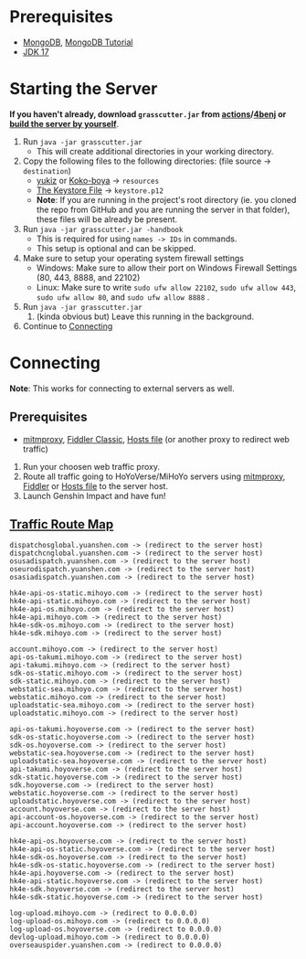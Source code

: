 # Prerequisites
- [MongoDB](https://www.mongodb.com/try/download/community), [MongoDB Tutorial](https://github.com/Grasscutters/Grasscutter/wiki/Resources#mongodb-tutorial)
- [JDK 17](https://www.oracle.com/java/technologies/javase/jdk17-archive-downloads.html)

# Starting the Server
**If you haven't already, download `grasscutter.jar` from [actions](https://github.com/Grasscutters/Grasscutter/actions/workflows/build.yml)/[4benj](https://jenkins.4benj.com/job/Grasscutters/job/Grasscutter/lastSuccessfulBuild/) or [build the server by yourself](https://github.com/Grasscutters/Grasscutter/wiki/Building)**.

1. Run `java -jar grasscutter.jar`
   - This will create additional directories in your working directory.
2. Copy the following files to the following directories: (file source -> `destination`)
   - [yukiz](https://gitlab.com/yukiz/GrasscutterResources/) or [Koko-boya](https://github.com/Koko-boya/Grasscutter_Resources) -> `resources`
   - [The Keystore File](https://github.com/Grasscutters/Grasscutter/blob/main/keystore.p12) -> `keystore.p12`
   - **Note**: If you are running in the project's root directory (ie. you cloned the repo from GitHub and you are running the server in that folder), these files will be already be present.
3. Run `java -jar grasscutter.jar -handbook`
   - This is required for using `names -> IDs` in commands.
   - This setup is optional and can be skipped.
4. Make sure to setup your operating system firewall settings
   - Windows: Make sure to allow their port on Windows Firewall Settings (80, 443, 8888, and 22102)
   - Linux: Make sure to write `sudo ufw allow 22102`, `sudo ufw allow 443`, `sudo ufw allow 80`, and `sudo ufw allow 8888` .
4. Run `java -jar grasscutter.jar`
   1. (kinda obvious but) Leave this running in the background.
5. Continue to [Connecting](#connecting)

# Connecting
**Note**: This works for connecting to external servers as well.

## Prerequisites
- [mitmproxy](https://mitmproxy.org/), [Fiddler Classic](https://telerik-fiddler.s3.amazonaws.com/fiddler/FiddlerSetup.exe), [Hosts file](https://github.com/Grasscutters/Grasscutter/wiki/Resources#hosts-file) (or another proxy to redirect web traffic)

1. Run your choosen web traffic proxy.
2. Route all traffic going to HoYoVerse/MiHoYo servers using [mitmproxy](https://github.com/Grasscutters/Grasscutter#:~:text=mitmdump:), [Fiddler](https://github.com/Grasscutters/Grasscutter#:~:text=Fiddler%20Classic:) or [Hosts file](https://github.com/Grasscutters/Grasscutter/wiki/Resources#hosts-file) to the server host.
3. Launch Genshin Impact and have fun!

## [Traffic Route Map](https://github.com/Grasscutters/Grasscutter/issues/1447)
```
dispatchosglobal.yuanshen.com -> (redirect to the server host)
dispatchcnglobal.yuanshen.com -> (redirect to the server host)
osusadispatch.yuanshen.com -> (redirect to the server host)
oseurodispatch.yuanshen.com -> (redirect to the server host)
osasiadispatch.yuanshen.com -> (redirect to the server host)

hk4e-api-os-static.mihoyo.com -> (redirect to the server host)
hk4e-api-static.mihoyo.com -> (redirect to the server host)
hk4e-api-os.mihoyo.com -> (redirect to the server host)
hk4e-api.mihoyo.com -> (redirect to the server host)
hk4e-sdk-os.mihoyo.com -> (redirect to the server host)
hk4e-sdk.mihoyo.com -> (redirect to the server host)

account.mihoyo.com -> (redirect to the server host)
api-os-takumi.mihoyo.com -> (redirect to the server host)
api-takumi.mihoyo.com -> (redirect to the server host)
sdk-os-static.mihoyo.com -> (redirect to the server host)
sdk-static.mihoyo.com -> (redirect to the server host)
webstatic-sea.mihoyo.com -> (redirect to the server host)
webstatic.mihoyo.com -> (redirect to the server host)
uploadstatic-sea.mihoyo.com -> (redirect to the server host)
uploadstatic.mihoyo.com -> (redirect to the server host)

api-os-takumi.hoyoverse.com -> (redirect to the server host)
sdk-os-static.hoyoverse.com -> (redirect to the server host)
sdk-os.hoyoverse.com -> (redirect to the server host)
webstatic-sea.hoyoverse.com -> (redirect to the server host)
uploadstatic-sea.hoyoverse.com -> (redirect to the server host)
api-takumi.hoyoverse.com -> (redirect to the server host)
sdk-static.hoyoverse.com -> (redirect to the server host)
sdk.hoyoverse.com -> (redirect to the server host)
webstatic.hoyoverse.com -> (redirect to the server host)
uploadstatic.hoyoverse.com -> (redirect to the server host)
account.hoyoverse.com -> (redirect to the server host)
api-account-os.hoyoverse.com -> (redirect to the server host)
api-account.hoyoverse.com -> (redirect to the server host)

hk4e-api-os.hoyoverse.com -> (redirect to the server host)
hk4e-api-os-static.hoyoverse.com -> (redirect to the server host)
hk4e-sdk-os.hoyoverse.com -> (redirect to the server host)
hk4e-sdk-os-static.hoyoverse.com -> (redirect to the server host)
hk4e-api.hoyoverse.com -> (redirect to the server host)
hk4e-api-static.hoyoverse.com -> (redirect to the server host)
hk4e-sdk.hoyoverse.com -> (redirect to the server host)
hk4e-sdk-static.hoyoverse.com -> (redirect to the server host)

log-upload.mihoyo.com -> (redirect to 0.0.0.0)
log-upload-os.mihoyo.com -> (redirect to 0.0.0.0)
log-upload-os.hoyoverse.com -> (redirect to 0.0.0.0)
devlog-upload.mihoyo.com -> (redirect to 0.0.0.0)
overseauspider.yuanshen.com -> (redirect to 0.0.0.0)
```
